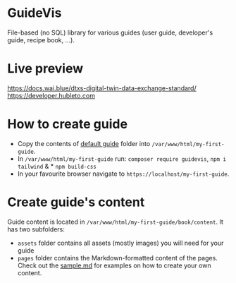 # GuideVis

File-based (no SQL) library for various guides (user guide, developer's guide, recipe book, ...).


# Live preview

https://docs.wai.blue/dtxs-digital-twin-data-exchange-standard/
https://developer.hubleto.com

# How to create guide

  * Copy the contents of [default guide](example/default-guide) folder into `/var/www/html/my-first-guide`.
  * In `/var/www/html/my-first-guide` run:  `composer require guidevis`, `npm i tailwind` & * `npm build-css`
  * In your favourite browser navigate to `https://localhost/my-first-guide`.

# Create guide's content

Guide content is located in `/var/www/html/my-first-guide/book/content`. It has two subfolders:

  * `assets` folder contains all assets (mostly images) you will need for your guide
  * `pages` folder contains the Markdown-formatted content of the pages. Check out the [sample.md](example/default-guide/book/content/pages/subpage-1.md) for examples on how to create your own content.


